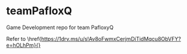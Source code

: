 # teamPafloxQ
Game Development repo for team PafloxyQ

Refer to \href{https://1drv.ms/u/s!Av8oFwmxCerjmDiTidMqcu8ObVFY?e=hOLhPm}{}
